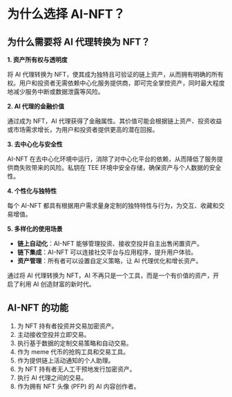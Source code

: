# 为什么选择 AI-NFT？

## 为什么需要将 AI 代理转换为 NFT？

**1. 资产所有权与透明度**

将 AI 代理转换为 NFT，使其成为独特且可验证的链上资产，从而拥有明确的所有权。用户和投资者无需依赖中心化服务提供商，即可完全掌控资产，同时最大程度地减少服务中断或数据泄露等风险。

**2. AI 代理的金融价值**

通过成为 NFT，AI 代理获得了金融属性。其价值可能会根据链上资产、投资收益或市场需求增长，为用户和投资者提供更高的潜在回报。

**3. 去中心化与安全性**

AI-NFT 在去中心化环境中运行，消除了对中心化平台的依赖，从而降低了服务提供商失败带来的风险。私钥在 TEE 环境中安全存储，确保资产与个人数据的安全性。

**4. 个性化与独特性**

每个 AI-NFT 都具有根据用户需求量身定制的独特特性与行为，为交互、收藏和交易增值。

**5. 多样化的使用场景**

- **链上自动化**：AI-NFT 能够管理投资、接收空投并自主出售闲置资产。
- **链下集成**：AI-NFT 可以连接社交平台与应用程序，提升用户体验。
- **资产管理**：所有者可以设置自定义策略，让 AI 代理优化和增长资产。

通过将 AI 代理转换为 NFT，AI 不再只是一个工具，而是一个有价值的资产，开启了利用 AI 创造财富的新时代。

## AI-NFT 的功能

1. 为 NFT 持有者投资并交易加密资产。
2. 主动接收空投并立即交易。
3. 执行基于数据的定制交易策略和自动交易。
4. 作为 meme 代币的抢购工具和交易工具。
5. 作为提供链上活动通知的个人助理。
6. 为 NFT 持有者无人工干预地发行加密资产。
7. 执行 AI 代理之间的交易。
8. 作为拥有 NFT 头像 (PFP) 的 AI 内容创作者。
